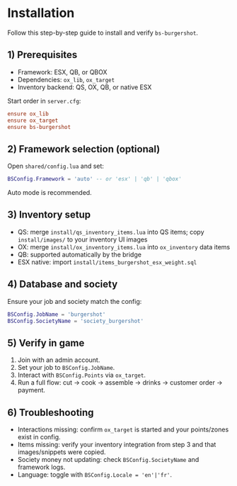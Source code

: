 # Installation

Follow this step-by-step guide to install and verify `bs-burgershot`.

## 1) Prerequisites
- Framework: ESX, QB, or QBOX
- Dependencies: `ox_lib`, `ox_target`
- Inventory backend: QS, OX, QB, or native ESX

Start order in `server.cfg`:

```cfg
ensure ox_lib
ensure ox_target
ensure bs-burgershot
```

## 2) Framework selection (optional)
Open `shared/config.lua` and set:

```lua
BSConfig.Framework = 'auto' -- or 'esx' | 'qb' | 'qbox'
```

Auto mode is recommended.

## 3) Inventory setup
- QS: merge `install/qs_inventory_items.lua` into QS items; copy `install/images/` to your inventory UI images
- OX: merge `install/ox_inventory_items.lua` into `ox_inventory` data items
- QB: supported automatically by the bridge
- ESX native: import `install/items_burgershot_esx_weight.sql`

## 4) Database and society
Ensure your job and society match the config:

```lua
BSConfig.JobName = 'burgershot'
BSConfig.SocietyName = 'society_burgershot'
```

## 5) Verify in game
1. Join with an admin account.
2. Set your job to `BSConfig.JobName`.
3. Interact with `BSConfig.Points` via `ox_target`.
4. Run a full flow: cut → cook → assemble → drinks → customer order → payment.

## 6) Troubleshooting
- Interactions missing: confirm `ox_target` is started and your points/zones exist in config.
- Items missing: verify your inventory integration from step 3 and that images/snippets were copied.
- Society money not updating: check `BSConfig.SocietyName` and framework logs.
- Language: toggle with `BSConfig.Locale = 'en'|'fr'`.
